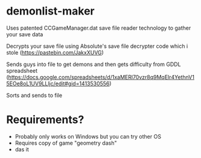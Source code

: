 # demonlist-maker

Uses patented CCGameManager.dat save file reader technology to gather your save data

Decrypts your save file using Absolute's save file decrypter code which i stole (https://pastebin.com/JakxXUVG)

Sends guys into file to get demons and then gets difficulty from GDDL spreadsheet (https://docs.google.com/spreadsheets/d/1xaMERl70vzr8q9MqElr4YethnV15EOe8oL1UV9LLljc/edit#gid=1413530556)

Sorts and sends to file

# Requirements?

- Probably only works on Windows but you can try other OS
- Requires copy of game "geometry dash"
- das it
